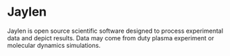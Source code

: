 # Jaylen

Jaylen is open source scientific software designed to process experimental data and depict results.
Data may come from duty plasma experiment or molecular dynamics simulations.
